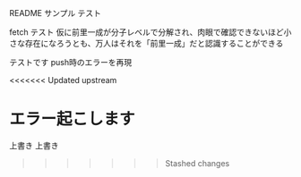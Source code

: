 README サンプル テスト

fetch テスト
仮に前里一成が分子レベルで分解され、肉眼で確認できないほど小さな存在になろうとも、万人はそれを「前里一成」だと認識することができる



テストです
push時のエラーを再現

<<<<<<< Updated upstream

エラー起こします
=======
上書き
上書き
>>>>>>> Stashed changes
